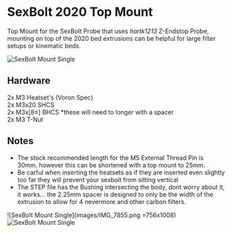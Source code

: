 # SexBolt 2020 Top Mount
Top Mount for the SexBolt Probe that uses *hartk1213* Z-Endstop Probe, mounting on top of the 2020 bed extrusions can be helpful for large filter setups or kinematic beds.

![SexBolt Mount Single](images/IMG_7857.png)

## Hardware
2x M3 Heatset's (Voron Spec) <br>
2x M3x20 SHCS <br>
2x M3x[8≤] BHCS        *these will need to longer with a spacer <br>
2x M3 T-Nut <br>

## Notes
- The stock recommended length for the M5 External Thread Pin is 30mm, however this can be shortened with a top mount to 25mm.
- Be carful when inserting the heatsets as if they are inserted even slightly too far they will prevent your sexbolt from sitting vertical <br>
- The STEP file has the Bushing intersecting the body, dont worry about it, it works...   the 2.25mm spacer is designed to only be the width of the extrusion to allow for 4 nevermore and other carbon filters.

![SexBolt Mount Single](images/IMG_7855.png =756x1008)
![SexBolt Mount Single](images/IMG_7854.png)
